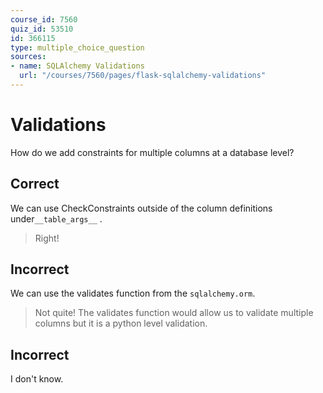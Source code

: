 ```yaml
---
course_id: 7560
quiz_id: 53510
id: 366115
type: multiple_choice_question
sources:
- name: SQLAlchemy Validations
  url: "/courses/7560/pages/flask-sqlalchemy-validations"
---
```


# Validations

How do we add constraints for multiple columns at a database level?

## Correct

We can use CheckConstraints outside of the column definitions
under` __table_args__ ` .

> Right!

## Incorrect

We can use the validates function from the `sqlalchemy.orm`.

> Not quite! The validates function would allow us to validate multiple columns
> but it is a python level validation.

## Incorrect

I don't know.
